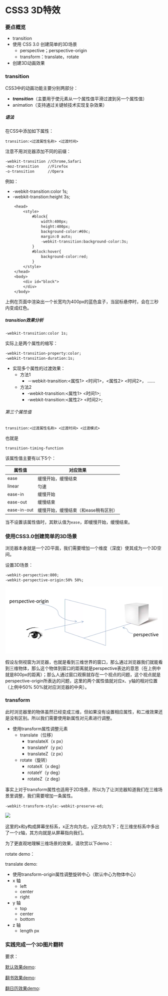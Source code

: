 # CSS3 3D特效

### 要点概览
* transition
* 使用 CSS 3.0 创建简单的3D场景
	- perspective；perspective-origin
	- transform：translate，rotate
* 创建3D动画效果

### transition

CSS3中的动画功能主要分别两部分：

* ***transition***（主要用于使元素从一个属性值平滑过渡到另一个属性值）
* animation（支持通过关键帧技术实现复杂效果）

##### 语法

在CSS中添加如下属性：

```
transition:<过渡属性名称> <过渡时间>
```

注意不用浏览器添加不同的前缀：

	-webkit-transition //Chrome,Safari
	-moz-transition    //Firefox
	-o-transition      //Opera

 例如：
 
 * -webkit-transition:color 1s;
 * -webkit-transtion:height 3s;

```
	<head>
		<style>
			#block{
				width:400px;
				height:400px;
				background-color:#69c;
				margin:0 auto;
				-webkit-transition:background-color:3s;
			}
			#block:hover{
				background-color:red;
			}
		</style>
	</head>
	<body>
		<div id="block">
		</div>
	</body>
```

上例在页面中渲染出一个长宽均为400px的蓝色盒子，当鼠标悬停时，会在三秒内变成红色。
	
##### transition效果分析

```
-webkit-transition:color 1s;
```

实际上是两个属性的缩写：

```
-webkit-transition-property:color;
-webkit-transition-duration:1s;
```
* 实现多个属性的过渡效果：
	- 方法1
		* －webkit-transition:<属性1> <时间1>，<属性2> <时间2>， ......
	- 方法2
		* -webkit-transition:<属性1> <时间1>;
		* -webkit-transition:<属性2> <时间2>;

###### 第三个属性值

```
transition:<过渡属性名称> <过渡时间> <过渡模式>
```

也就是

```
transition-timing-function
```

该属性值主要有以下5个：

属性值	   		|对应效果
-------------|-------------
ease 		   |缓慢开始，缓慢结束
linear	  	   |匀速
ease-in	   |缓慢开始
ease-out	   |缓慢结束
ease-in-out  |缓慢开始，缓慢结束（和ease稍有区别）

当不设置该属性值时，其默认值为```ease```，即缓慢开始，缓慢结束。

### 使用CSS3.0创建简单的3D场景

浏览器本身就是一个2D平面，我们需要增加一个维度（深度）使其成为一个3D空间。

设置3D场景：

	-webkit-perspective:800;
	-webkit-perspective-origin:50% 50%;
	
![](CSS3-3D1.png)

假设左侧视窗为浏览器，也就是看到三维世界的窗口，那么通过浏览器我们就能看到三维物体，那么这个物体到窗口的距离就是perspective表达的意思（在上例中就是800px的距离）；那么人通过窗口观察就存在一个视点的问题，这个视点就是perspective-origin所表达的问题，这里的两个属性值就对应x、y轴的相对位置（上例中50% 50%就对应浏览器的中央）。

### transform

此时浏览器里的物体虽然已经变成三维，但如果没有设置相应属性，和二维效果还是没有区别。所以我们需要使用新属性对元素进行调整。

* 使用transform属性调整元素
	- translate（位移）
		- translateX（x px）
		- translateY（y px）
		- translateZ（z px）
	- rotate（旋转）
		- rotateX（x deg）
		- rotateY（y deg）
		- rotateZ（z deg）

事实上对于transform属性也适用于2D场景，所以为了让浏览器知道我们在三维场景里调整，我们需要增加一条属性。

```-webkit-transform-style:-webkit-preserve-ed;```

![](CSS3-3D2.png)

这里的x和y构成屏幕坐标系，x正方向为右，y正方向为下；在三维坐标系中多出了一个z轴，其方向就是从屏幕指向我们。

为了更直观地理解三维场景的效果，请欣赏以下demo：

rotate demo：[]()

translate demo:[]()

* 使用transform-origin属性调整旋转中心（默认中心为物体中心）
* x 轴
	- left
	- center
	- right
* y 轴
	- top
	- center
	- bottom
* z 轴
	- length px

### 实践完成一个3D图片翻转

要求：

[默认效果demo]():

[翻书效果demo]():

[翻日历效果demo]():
